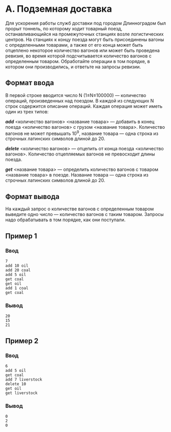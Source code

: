 # A. Подземная доставка

Для ускорения работы служб доставки под городом Длинноградом был прорыт тоннель, по которому ходит товарный поезд,
останавливающийся на промежуточных станциях возле логистических центров. На станциях к концу поезда могут быть
присоединены вагоны с определенными товарами, а также от его конца может быть отцеплено некоторое количество вагонов или
может быть проведена ревизия, во время которой подсчитывается количество вагонов с определенным товаром.
Обработайте операции в том порядке, в котором они производились, и ответьте на запросы ревизии.

## Формат ввода

В первой строке вводится число N (1≤N≤100000) — количество операций, произведенных над поездом.
В каждой из следующих N строк содержится описание операций. Каждая операция может иметь один из трех типов:

**_add_** <количество вагонов> <название товара> — добавить в конец поезда <количество вагонов> с грузом <название
товара>. Количество вагонов не может превышать 10<sup>9</sup>, название товара — одна строка из строчных латинских
символов длиной до 20.

**_delete_** <количество вагонов> — отцепить от конца поезда <количество вагонов>. Количество отцепляемых вагонов не
превосходит длины поезда.

**_get_** <название товара> — определить количество вагонов с товаром <название товара> в поезде. Название товара — одна
строка из строчных латинских символов длиной до 20.

## Формат вывода

На каждый запрос о количестве вагонов с определенным товаром выведите одно число — количество вагонов с таким товаром.
Запросы надо обрабатывать в том порядке, как они поступали.

## Пример 1

### Ввод

    7
    add 10 oil
    add 20 coal
    add 5 oil
    get coal
    get oil
    add 1 coal
    get coal

### Вывод

    20
    15
    21

## Пример 2

### Ввод

    6
    add 5 oil
    get coal
    add 7 liverstock
    delete 10
    get oil
    get liverstock

### Вывод

    0
    2
    0
